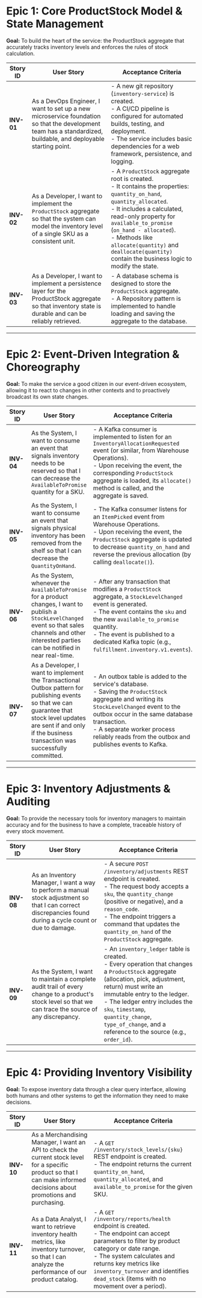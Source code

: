 # Epic 1: Core ProductStock Model & State Management
**Goal:** To build the heart of the service: the ProductStock aggregate that accurately tracks inventory levels and enforces the rules of stock calculation.

| Story ID | User Story | Acceptance Criteria |
|----------|------------|----------------------|
| **INV-01** | As a DevOps Engineer, I want to set up a new microservice foundation so that the development team has a standardized, buildable, and deployable starting point. | - A new git repository (`inventory-service`) is created.<br>- A CI/CD pipeline is configured for automated builds, testing, and deployment.<br>- The service includes basic dependencies for a web framework, persistence, and logging. |
| **INV-02** | As a Developer, I want to implement the `ProductStock` aggregate so that the system can model the inventory level of a single SKU as a consistent unit. | - A `ProductStock` aggregate root is created.<br>- It contains the properties: `quantity_on_hand`, `quantity_allocated`.<br>- It includes a calculated, read-only property for `available_to_promise` (`on_hand - allocated`).<br>- Methods like `allocate(quantity)` and `deallocate(quantity)` contain the business logic to modify the state. |
| **INV-03** | As a Developer, I want to implement a persistence layer for the ProductStock aggregate so that inventory state is durable and can be reliably retrieved. | - A database schema is designed to store the `ProductStock` aggregate.<br>- A Repository pattern is implemented to handle loading and saving the aggregate to the database. |

---

# Epic 2: Event-Driven Integration & Choreography
**Goal:** To make the service a good citizen in our event-driven ecosystem, allowing it to react to changes in other contexts and to proactively broadcast its own state changes.

| Story ID | User Story | Acceptance Criteria |
|----------|------------|----------------------|
| **INV-04** | As the System, I want to consume an event that signals inventory needs to be reserved so that I can decrease the `AvailableToPromise` quantity for a SKU. | - A Kafka consumer is implemented to listen for an `InventoryAllocationRequested` event (or similar, from Warehouse Operations).<br>- Upon receiving the event, the corresponding `ProductStock` aggregate is loaded, its `allocate()` method is called, and the aggregate is saved. |
| **INV-05** | As the System, I want to consume an event that signals physical inventory has been removed from the shelf so that I can decrease the `QuantityOnHand`. | - The Kafka consumer listens for an `ItemPicked` event from Warehouse Operations.<br>- Upon receiving the event, the `ProductStock` aggregate is updated to decrease `quantity_on_hand` and reverse the previous allocation (by calling `deallocate()`). |
| **INV-06** | As the System, whenever the `AvailableToPromise` for a product changes, I want to publish a `StockLevelChanged` event so that sales channels and other interested parties can be notified in near real-time. | - After any transaction that modifies a `ProductStock` aggregate, a `StockLevelChanged` event is generated.<br>- The event contains the `sku` and the new `available_to_promise` quantity.<br>- The event is published to a dedicated Kafka topic (e.g., `fulfillment.inventory.v1.events`). |
| **INV-07** | As a Developer, I want to implement the Transactional Outbox pattern for publishing events so that we can guarantee that stock level updates are sent if and only if the business transaction was successfully committed. | - An outbox table is added to the service's database.<br>- Saving the `ProductStock` aggregate and writing its `StockLevelChanged` event to the outbox occur in the same database transaction.<br>- A separate worker process reliably reads from the outbox and publishes events to Kafka. |

---

# Epic 3: Inventory Adjustments & Auditing
**Goal:** To provide the necessary tools for inventory managers to maintain accuracy and for the business to have a complete, traceable history of every stock movement.

| Story ID | User Story | Acceptance Criteria |
|----------|------------|----------------------|
| **INV-08** | As an Inventory Manager, I want a way to perform a manual stock adjustment so that I can correct discrepancies found during a cycle count or due to damage. | - A secure `POST /inventory/adjustments` REST endpoint is created.<br>- The request body accepts a `sku`, the `quantity_change` (positive or negative), and a `reason_code`.<br>- The endpoint triggers a command that updates the `quantity_on_hand` of the `ProductStock` aggregate. |
| **INV-09** | As the System, I want to maintain a complete audit trail of every change to a product's stock level so that we can trace the source of any discrepancy. | - An `inventory_ledger` table is created.<br>- Every operation that changes a `ProductStock` aggregate (allocation, pick, adjustment, return) must write an immutable entry to the ledger.<br>- The ledger entry includes the `sku`, `timestamp`, `quantity_change`, `type_of_change`, and a reference to the source (e.g., `order_id`). |

---

# Epic 4: Providing Inventory Visibility
**Goal:** To expose inventory data through a clear query interface, allowing both humans and other systems to get the information they need to make decisions.

| Story ID | User Story | Acceptance Criteria |
|----------|------------|----------------------|
| **INV-10** | As a Merchandising Manager, I want an API to check the current stock level for a specific product so that I can make informed decisions about promotions and purchasing. | - A `GET /inventory/stock_levels/{sku}` REST endpoint is created.<br>- The endpoint returns the current `quantity_on_hand`, `quantity_allocated`, and `available_to_promise` for the given SKU. |
| **INV-11** | As a Data Analyst, I want to retrieve inventory health metrics, like inventory turnover, so that I can analyze the performance of our product catalog. | - A `GET /inventory/reports/health` endpoint is created.<br>- The endpoint can accept parameters to filter by product category or date range.<br>- The system calculates and returns key metrics like `inventory_turnover` and identifies `dead_stock` (items with no movement over a period). |
